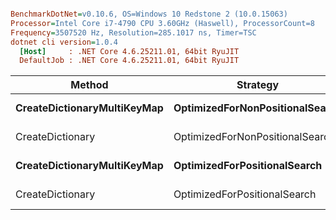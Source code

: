 ``` ini

BenchmarkDotNet=v0.10.6, OS=Windows 10 Redstone 2 (10.0.15063)
Processor=Intel Core i7-4790 CPU 3.60GHz (Haswell), ProcessorCount=8
Frequency=3507520 Hz, Resolution=285.1017 ns, Timer=TSC
dotnet cli version=1.0.4
  [Host]     : .NET Core 4.6.25211.01, 64bit RyuJIT
  DefaultJob : .NET Core 4.6.25211.01, 64bit RyuJIT


```
 |                      Method |                        Strategy |      Mean |     Error |    StdDev | Scaled | ScaledSD |  Gen 0 | Allocated |
 |---------------------------- |-------------------------------- |----------:|----------:|----------:|-------:|---------:|-------:|----------:|
 | **CreateDictionaryMultiKeyMap** | **OptimizedForNonPositionalSearch** | **168.54 ns** | **1.1452 ns** | **1.0713 ns** |   **9.74** |     **0.09** | **0.0627** |     **264 B** |
 |            CreateDictionary | OptimizedForNonPositionalSearch |  17.30 ns | 0.1213 ns | 0.1134 ns |   1.00 |     0.00 | 0.0190 |      80 B |
 | **CreateDictionaryMultiKeyMap** |    **OptimizedForPositionalSearch** | **210.38 ns** | **0.9357 ns** | **0.7814 ns** |  **12.27** |     **0.09** | **0.0894** |     **376 B** |
 |            CreateDictionary |    OptimizedForPositionalSearch |  17.15 ns | 0.1261 ns | 0.1118 ns |   1.00 |     0.00 | 0.0190 |      80 B |
